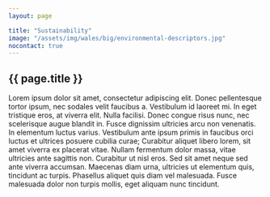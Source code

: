 ```yaml
---
layout: page

title: "Sustainability"
image: "/assets/img/wales/big/environmental-descriptors.jpg"
nocontact: true
---
```


## {{ page.title }}
Lorem ipsum dolor sit amet, consectetur adipiscing elit. Donec pellentesque tortor ipsum, nec sodales velit faucibus a. Vestibulum id laoreet mi. In eget tristique eros, at viverra elit. Nulla facilisi. Donec congue risus nunc, nec scelerisque augue blandit in. Fusce dignissim ultricies arcu non venenatis. In elementum luctus varius. Vestibulum ante ipsum primis in faucibus orci luctus et ultrices posuere cubilia curae; Curabitur aliquet libero lorem, sit amet viverra ex placerat vitae. Nullam fermentum dolor massa, vitae ultricies ante sagittis non. Curabitur ut nisl eros. Sed sit amet neque sed ante viverra accumsan. Maecenas diam urna, ultricies ut elementum quis, tincidunt ac turpis. Phasellus aliquet quis diam vel malesuada. Fusce malesuada dolor non turpis mollis, eget aliquam nunc tincidunt.
